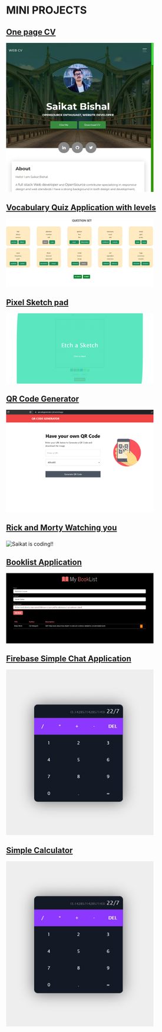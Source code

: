 # MINI PROJECTS


## [One page CV](https://developer-resume-livid.vercel.app/)
<img src = "b070e20e-ca9a-4d15-bd1c-a8c1aafe2433.jpg" width ="400px" alt ="Saikat is coding!!" align = "middle"></img>
</div>

## [Vocabulary Quiz Application with levels](https://visionary-bonbon-406fa0.netlify.app/)
<img src = "f2bbf8c6-6e10-49d5-bfb0-f3a3b74535ee.jpg" width ="400px" alt ="Saikat is coding!!" align = "middle"></img>
</div>

## [Pixel Sketch pad](https://sketch-it-up.vercel.app/)
<img src = "etch-a-sketch.gif" width ="400px" alt ="Saikat is coding!!" align = "middle"></img>
</div>

## [QR Code Generator](https://qrcodegenerator-jet.vercel.app/)
<img src = "https://github.com/saikatbishal/mini-projects/blob/main/qr-code.gif" width ="400px" alt ="Saikat is coding!!" align = "middle"></img>
</div>

## [Rick and Morty Watching you](https://rick-morty-ruby.vercel.app/)
<img src = "https://github.com/saikatbishal/rick-morty/blob/rickety/images/rick-morty.gif" width ="400px" alt ="Saikat is coding!!" align = "middle"></img>
</div>

## [Booklist Application](https://personal-library-4bsb.vercel.app/)
<img src = "8f942576-658c-4918-891e-38a91b278eee.jpg" width ="400px" alt ="Saikat is coding!!" align = "middle"></img>
</div>

## [Firebase Simple Chat Application](https://darling-froyo-e19ec2.netlify.app/)
<img src = "39274efe-9ed0-4ea9-b254-c37f5cf24a4a.jpg" width ="400px" alt ="Saikat is coding!!" align = "middle"></img>
</div>

## [Simple Calculator](https://react-calculator-saikat.netlify.app/)
<img src = "39274efe-9ed0-4ea9-b254-c37f5cf24a4a.jpg" width ="400px" alt ="Saikat is coding!!" align = "middle"></img>
</div>

